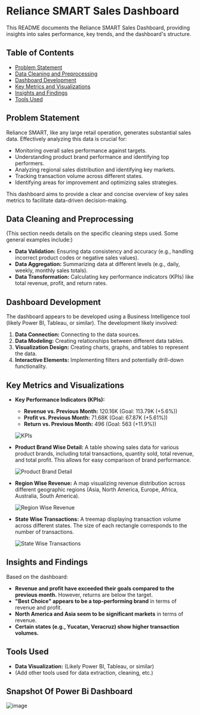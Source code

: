 # Reliance SMART Sales Dashboard

This README documents the Reliance SMART Sales Dashboard, providing insights into sales performance, key trends, and the dashboard's structure.

## Table of Contents

*   [Problem Statement](#problem-statement)
*   [Data Cleaning and Preprocessing](#data-cleaning-and-preprocessing)
*   [Dashboard Development](#dashboard-development)
*   [Key Metrics and Visualizations](#key-metrics-and-visualizations)
*   [Insights and Findings](#insights-and-findings)
*   [Tools Used](#tools-used)


## Problem Statement

Reliance SMART, like any large retail operation, generates substantial sales data. Effectively analyzing this data is crucial for:

*   Monitoring overall sales performance against targets.
*   Understanding product brand performance and identifying top performers.
*   Analyzing regional sales distribution and identifying key markets.
*   Tracking transaction volume across different states.
*   Identifying areas for improvement and optimizing sales strategies.

This dashboard aims to provide a clear and concise overview of key sales metrics to facilitate data-driven decision-making.

## Data Cleaning and Preprocessing

(This section needs details on the specific cleaning steps used. Some general examples include:)

*   **Data Validation:** Ensuring data consistency and accuracy (e.g., handling incorrect product codes or negative sales values).
*   **Data Aggregation:** Summarizing data at different levels (e.g., daily, weekly, monthly sales totals).
*   **Data Transformation:** Calculating key performance indicators (KPIs) like total revenue, profit, and return rates.

## Dashboard Development

The dashboard appears to be developed using a Business Intelligence tool (likely Power BI, Tableau, or similar). The development likely involved:

1.  **Data Connection:** Connecting to the data sources.
2.  **Data Modeling:** Creating relationships between different data tables.
3.  **Visualization Design:** Creating charts, graphs, and tables to represent the data.
4.  **Interactive Elements:** Implementing filters and potentially drill-down functionality.

## Key Metrics and Visualizations

*   **Key Performance Indicators (KPIs):**

    *   **Revenue vs. Previous Month:** 120.16K (Goal: 113.79K (+5.6%))
    *   **Profit vs. Previous Month:** 71.68K (Goal: 67.87K (+5.61%))
    *   **Return vs. Previous Month:** 496 (Goal: 563 (+11.9%))

    ![KPIs](images/kpis_reliance.png)

*   **Product Brand Wise Detail:** A table showing sales data for various product brands, including total transactions, quantity sold, total revenue, and total profit. This allows for easy comparison of brand performance.

    ![Product Brand Detail](https://github.com/user-attachments/assets/85e5667c-9709-49b8-881a-25a0f6de5bd6)

*   **Region Wise Revenue:** A map visualizing revenue distribution across different geographic regions (Asia, North America, Europe, Africa, Australia, South America).

    ![Region Wise Revenue](https://github.com/user-attachments/assets/1fd29d15-de37-478c-b2c7-2de180dd2c06)


*   **State Wise Transactions:** A treemap displaying transaction volume across different states. The size of each rectangle corresponds to the number of transactions.

    ![State Wise Transactions](https://github.com/user-attachments/assets/c457b657-5f4f-4e52-b0e3-b16df2b62326)

## Insights and Findings

Based on the dashboard:

*   **Revenue and profit have exceeded their goals compared to the previous month.** However, returns are below the target.
*   **"Best Choice" appears to be a top-performing brand** in terms of revenue and profit.
*   **North America and Asia seem to be significant markets** in terms of revenue.
*   **Certain states (e.g., Yucatan, Veracruz) show higher transaction volumes.**

## Tools Used

*   **Data Visualization:** (Likely Power BI, Tableau, or similar)
*   (Add other tools used for data extraction, cleaning, etc.)

## Snapshot Of Power Bi Dashboard
![image](https://github.com/user-attachments/assets/b6fd169b-2880-47bd-b29b-bbd79a319b21)

